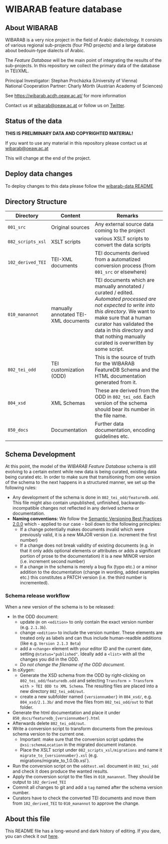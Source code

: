 # WIBARAB feature database

## About WIBARAB

WIBARAB is a very nice project in the field of Arabic dialectology. It consists of various regional sub-projects (four PhD projects) and a large database about bedouin-type dialects of Arabic.

The *Feature Database* will be the main point of integrating the results of the sub-projects. In this repository we collect the primary data of the database in TEI/XML.


Principal Investigator: Stephan Procházka (University of Vienna)     
National Cooperation Partner: Charly Mörth (Austrian Academy of Sciences)     

See <https://wibarab.acdh.oeaw.ac.at/> for more information

Contact us at [wibarab@oeaw.ac.at](mailto:wibarab@oeaw.ac.at) or follow us on [Twitter](https://twitter.com/wibarab).


## Status of the data 

**THIS IS PRELIMINARY DATA AND COPYRIGHTED MATERIAL!**

If you want to use any material in this repository please contact us at [wibarab@oeaw.ac.at](mailto:wibarab@oeaw.ac.at)

This will change at the end of the project.

## Deploy data changes

To deploy changes to this data please follow the [wibarab-data README](https://github.com/wibarab/wibarab-data?tab=readme-ov-file#re-deploy-wibarab-website)

## Directory Structure

| Directory             | Content                    |Remarks                                                                                                                                                                                                                     |
| --------------------- | -------------------------- | -------------- |
| `001_src`             | Original sources           | Any external source data coming to the project |
| `082_scripts_xsl`     | XSLT scripts               | various XSLT scripts to convert the data scripts |
| `102_derived_TEI`     | TEI-XML documents          | TEI documents derived from a automatized conversion process (from `001_src` or elsewhere) |
| `010_manannot`        | manually annotated TEI-XML documents | TEI documents which are manually annotated / curated / edited. *Automated processed are not expected to write into this directory.* We want to make sure that a human curator has validated the data in this directory and that nothing manually curated is overwritten by some script. |
| `802_tei_odd`         | TEI customization (ODD)    | This is the source of truth for the WIBARAB FeatureDB Schema and the HTML documentation generated from it. |
| `804_xsd`  | XML Schemas     | These are derived from the ODD in `802_tei_odd`. Each version of the schema should bear its number in the file name. |
| `850_docs`            | Documentation              | Further data documentation, encoding guidelines etc.  |



## Schema Development 

At this point, the model of the *WIBARAB Feature Database* schema is still evolving to a certain extent while new data is being curated, existing data being curated etc. In order to make sure that transitioning from one version of the schema to the next happens in a structured manner, we set up the following rules:

* Any development of the schema is done in `802_tei_odd/featuredb.odd`. This file might also contain unpublished, unfinished, backwards-incompatible changes not reflected in any derived schema or documentation.
* **Naming conventions:** We follow the [Semantic Versioning Best Practices 2.0.0](https://semver.org/) which - applied to our case - boil down to the following principles:
    * If a change potentially makes documents invalid which were previously valid, it is a new MAJOR version (i.e. increment the first number)
    * If a change does not break validity of existing documents (e.g. in that it only adds optional elements or attributes or adds a significant portion of prose to the documentation) it is a new MINOR version (i.e. increment second number)
    * If a change in the schema is merely a bug fix (typo etc.) or a minor addition to the documentation (change in wording, added examples etc.) this constitutes a PATCH version (i.e. the third number is incremented).

### Schema release workflow
When a new version of the schema is to be released:

* In the ODD document:
	* update `@n` on `<edition>` to only contain the exact version number (e.g. `2.1.3b`).
	* change `<edition>` to include the version number. These elements are treated only as labels and can thus include human-readble additions (like e.g. `Version 2.1.3 Beta`)
	* add a `<change>` element with your editor ID and the current date, setting `@status="published"`. Ideally add a `<list>` with all the changes you did in the ODD. 
	* *Do not change the filename of the ODD document.*
* In oXygen:
	* Generate the XSD schema from the ODD by right-clicking on `802_tei_odd/featuredb.odd` and selecting `Transform > Transform with > TEI ODD to XML Schema`. The resulting files are placed into a new directory `802_tei_odd/out`. 
	* create a new subfolder named `{versionnumber}` in `804_xsd/`, e.g. `804_xsd/2.1.3b/` and move the files from `802_tei_odd/out` to that folder. 
* Generate the html documentation and place it under `850_docs/featuredb_{versionnumber}.html`
* Afterwards delete `802_tei_odd/out`. 
* Write a conversion script to transform documents from the previous schema version to the current one. 
	* Important: make sure that the conversion script updates the `@xsi:schemaLocation` in the migrated document instance.
	* Place the XSLT script under `082_scripts_xsl/migrations` and name it `migrate_to_{versionnumber}.xsl` (e.g. migrations/migrate_to_1.0.0b.xsl`).
* Run the conversion script on the `oddtest.xml` document in `802_tei_odd` and check it does produce the wanted results. 
* Apply the conversion script to the files in `010_manannot`. They should be output to `102_derived_TEI`
* Commit all changes to git and add a `tag` named after the schema version number.
* Curators have to check the converted TEI documents and move them from `102_derived_TEI` to `010_manannot` to approve the change.



## About this file

This README file has a long-wound and dark history of editing. If you dare, you can check it out [here](https://github.com/wibarab/featuredb/commits/e5d4a768a1702403e8772a0085a3ac2c66c0cf3f/README.md).


